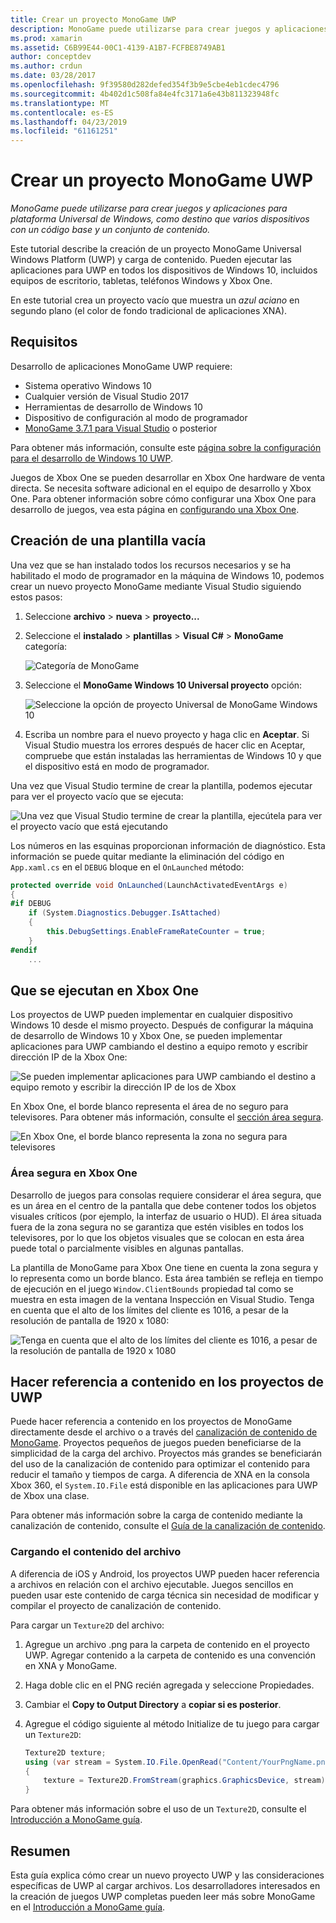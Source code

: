 ```yaml
---
title: Crear un proyecto MonoGame UWP
description: MonoGame puede utilizarse para crear juegos y aplicaciones para plataforma Universal de Windows, como destino que varios dispositivos con un código base y un conjunto de contenido.
ms.prod: xamarin
ms.assetid: C6B99E44-00C1-4139-A1B7-FCFBE8749AB1
author: conceptdev
ms.author: crdun
ms.date: 03/28/2017
ms.openlocfilehash: 9f39580d282defed354f3b9e5cbe4eb1cdec4796
ms.sourcegitcommit: 4b402d1c508fa84e4fc3171a6e43b811323948fc
ms.translationtype: MT
ms.contentlocale: es-ES
ms.lasthandoff: 04/23/2019
ms.locfileid: "61161251"
---
```

# <a name="creating-a-monogame-uwp-project"></a>Crear un proyecto MonoGame UWP

_MonoGame puede utilizarse para crear juegos y aplicaciones para plataforma Universal de Windows, como destino que varios dispositivos con un código base y un conjunto de contenido._

Este tutorial describe la creación de un proyecto MonoGame Universal Windows Platform (UWP) y carga de contenido. Pueden ejecutar las aplicaciones para UWP en todos los dispositivos de Windows 10, incluidos equipos de escritorio, tabletas, teléfonos Windows y Xbox One.

En este tutorial crea un proyecto vacío que muestra un *azul aciano* en segundo plano (el color de fondo tradicional de aplicaciones XNA).

## <a name="requirements"></a>Requisitos

Desarrollo de aplicaciones MonoGame UWP requiere:

- Sistema operativo Windows 10
- Cualquier versión de Visual Studio 2017
- Herramientas de desarrollo de Windows 10
- Dispositivo de configuración al modo de programador
- [MonoGame 3.7.1 para Visual Studio](http://community.monogame.net/t/monogame-3-7-1-release/11173) o posterior

Para obtener más información, consulte este [página sobre la configuración para el desarrollo de Windows 10 UWP](https://msdn.microsoft.com/windows/uwp/get-started/get-set-up).

Juegos de Xbox One se pueden desarrollar en Xbox One hardware de venta directa. Se necesita software adicional en el equipo de desarrollo y Xbox One. Para obtener información sobre cómo configurar una Xbox One para desarrollo de juegos, vea esta página en [configurando una Xbox One](https://msdn.microsoft.com/windows/uwp/xbox-apps/index).

## <a name="creating-an-empty-template"></a>Creación de una plantilla vacía

Una vez que se han instalado todos los recursos necesarios y se ha habilitado el modo de programador en la máquina de Windows 10, podemos crear un nuevo proyecto MonoGame mediante Visual Studio siguiendo estos pasos:

1. Seleccione **archivo** > **nueva** > **proyecto...**
1. Seleccione el **instalado** > **plantillas** > **Visual C#**   >  **MonoGame** categoría:

    ![](uwp-images/image1.png "Categoría de MonoGame")

1. Seleccione el **MonoGame Windows 10 Universal proyecto** opción:

    ![](uwp-images/image2.png "Seleccione la opción de proyecto Universal de MonoGame Windows 10")

1. Escriba un nombre para el nuevo proyecto y haga clic en **Aceptar**.
Si Visual Studio muestra los errores después de hacer clic en Aceptar, compruebe que están instaladas las herramientas de Windows 10 y que el dispositivo está en modo de programador.

Una vez que Visual Studio termine de crear la plantilla, podemos ejecutar para ver el proyecto vacío que se ejecuta:

![](uwp-images/image3.png "Una vez que Visual Studio termine de crear la plantilla, ejecútela para ver el proyecto vacío que está ejecutando")

Los números en las esquinas proporcionan información de diagnóstico. Esta información se puede quitar mediante la eliminación del código en `App.xaml.cs` en el `DEBUG` bloque en el `OnLaunched` método:


```csharp
protected override void OnLaunched(LaunchActivatedEventArgs e)
{
#if DEBUG
    if (System.Diagnostics.Debugger.IsAttached)
    {
        this.DebugSettings.EnableFrameRateCounter = true;
    }
#endif
    ...
```

## <a name="running-on-xbox-one"></a>Que se ejecutan en Xbox One

Los proyectos de UWP pueden implementar en cualquier dispositivo Windows 10 desde el mismo proyecto. Después de configurar la máquina de desarrollo de Windows 10 y Xbox One, se pueden implementar aplicaciones para UWP cambiando el destino a equipo remoto y escribir dirección IP de la Xbox One:

![](uwp-images/remote.png "Se pueden implementar aplicaciones para UWP cambiando el destino a equipo remoto y escribir la dirección IP de los de Xbox")

En Xbox One, el borde blanco representa el área de no seguro para televisores. Para obtener más información, consulte el [sección área segura](#safe-area-on-xbox-one).

![](uwp-images/safearea.png "En Xbox One, el borde blanco representa la zona no segura para televisores")

### <a name="safe-area-on-xbox-one"></a>Área segura en Xbox One

Desarrollo de juegos para consolas requiere considerar el área segura, que es un área en el centro de la pantalla que debe contener todos los objetos visuales críticos (por ejemplo, la interfaz de usuario o HUD). El área situada fuera de la zona segura no se garantiza que estén visibles en todos los televisores, por lo que los objetos visuales que se colocan en esta área puede total o parcialmente visibles en algunas pantallas.

La plantilla de MonoGame para Xbox One tiene en cuenta la zona segura y lo representa como un borde blanco. Esta área también se refleja en tiempo de ejecución en el juego `Window.ClientBounds` propiedad tal como se muestra en esta imagen de la ventana Inspección en Visual Studio. Tenga en cuenta que el alto de los límites del cliente es 1016, a pesar de la resolución de pantalla de 1920 x 1080:

![](uwp-images/clientbounds.png "Tenga en cuenta que el alto de los límites del cliente es 1016, a pesar de la resolución de pantalla de 1920 x 1080")

## <a name="referencing-content-in-uwp-projects"></a>Hacer referencia a contenido en los proyectos de UWP

Puede hacer referencia a contenido en los proyectos de MonoGame directamente desde el archivo o a través del [canalización de contenido de MonoGame](~/graphics-games/cocossharp/content-pipeline/index.md). Proyectos pequeños de juegos pueden beneficiarse de la simplicidad de la carga del archivo. Proyectos más grandes se beneficiarán del uso de la canalización de contenido para optimizar el contenido para reducir el tamaño y tiempos de carga. A diferencia de XNA en la consola Xbox 360, el `System.IO.File` está disponible en las aplicaciones para UWP de Xbox una clase.

Para obtener más información sobre la carga de contenido mediante la canalización de contenido, consulte el [Guía de la canalización de contenido](~/graphics-games/cocossharp/content-pipeline/index.md).

### <a name="loading-content-from-file"></a>Cargando el contenido del archivo

A diferencia de iOS y Android, los proyectos UWP pueden hacer referencia a archivos en relación con el archivo ejecutable. Juegos sencillos en pueden usar este contenido de carga técnica sin necesidad de modificar y compilar el proyecto de canalización de contenido.

Para cargar un `Texture2D` del archivo:

1. Agregue un archivo .png para la carpeta de contenido en el proyecto UWP. Agregar contenido a la carpeta de contenido es una convención en XNA y MonoGame.
1. Haga doble clic en el PNG recién agregada y seleccione Propiedades.
1. Cambiar el **Copy to Output Directory** a **copiar si es posterior**.
1. Agregue el código siguiente al método Initialize de tu juego para cargar un `Texture2D`:

    ```csharp
    Texture2D texture;
    using (var stream = System.IO.File.OpenRead("Content/YourPngName.png"))
    {
        texture = Texture2D.FromStream(graphics.GraphicsDevice, stream);
    }
    ```

Para obtener más información sobre el uso de un `Texture2D`, consulte el [Introducción a MonoGame guía](~/graphics-games/monogame/introduction/index.md).

## <a name="summary"></a>Resumen

Esta guía explica cómo crear un nuevo proyecto UWP y las consideraciones específicas de UWP al cargar archivos. Los desarrolladores interesados en la creación de juegos UWP completas pueden leer más sobre MonoGame en el [Introducción a MonoGame guía](~/graphics-games/monogame/introduction/index.md).
